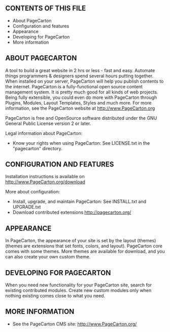 CONTENTS OF THIS FILE
---------------------

 * About PageCarton
 * Configuration and features
 * Appearance
 * Developing for PageCarton
 * More information

ABOUT PAGECARTON
------------
A tool to build a great website in 2 hrs or less - fast and easy. Automate things programmers & designers spend several hours putting together. When installed on your server, PageCarton will help you publish contents to the internet. PageCarton is a fully-functional open source content management system. It is pretty much good for all kinds of web projects. Being fully extensible, you could even do more with PageCarton through Plugins, Modules, Layout Templates, Styles and much more. For more information, see the PageCarton website at http://www.PageCarton.org

PageCarton is free and OpenSource software distributed under the GNU General Public License version 2 or later.

Legal information about PageCarton:
 * Know your rights when using PageCarton:
   See LICENSE.txt in the "pagecarton" directory.  

   
   
   
CONFIGURATION AND FEATURES
--------------------------

Installation instructions is available on http://www.PageCarton.org/download

More about configuration:
 * Install, upgrade, and maintain PageCarton:
   See INSTALL.txt and UPGRADE.txt
 * Download contributed extensions 
   http://pagecarton.org/


APPEARANCE
----------

In PageCarton, the appearance of your site is set by the layout (themes) (themes are
extensions that set fonts, colors, and layout). PageCarton core comes with some
themes. More themes are available for download, and you can also create your own
custom theme.


DEVELOPING FOR PAGECARTON
---------------------

When you need new functionality for your PageCarton site, search for existing
contributed modules. Create new custom modules only when nothing existing 
comes close to what you need.

MORE INFORMATION
----------------

 * See the PageCarton CMS site:
   http://www.PageCarton.org/